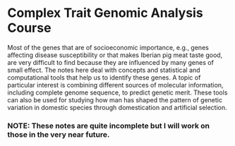 # Complex Trait Genomic Analysis Course

Most of the genes that are of socioeconomic importance, e.g., genes affecting disease susceptibility or that makes Iberian pig meat taste good, are very difficult to find because they are influenced by many genes of small effect. The notes here deal with concepts and statistical and computational tools that help us to identify these genes. A topic of particular interest is combining different sources of molecular information, including complete genome sequence, to predict genetic merit. These tools can also be used for studying how man has shaped the pattern of genetic variation in domestic species through domestication and artificial selection. 

### NOTE: These notes are quite incomplete but I will work on those in the very near future.
